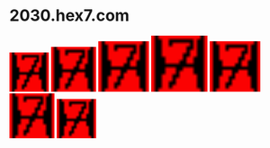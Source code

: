 # 2030.hex7.com


<p>
  <img src="./static/favicon.ico" width="70" />
  <img src="./static/favicon.ico" width="80" />
  <img src="./static/favicon.ico" width="90" />
  <img src="./static/favicon.ico" width="100" />
  <img src="./static/favicon.ico" width="90" />
  <img src="./static/favicon.ico" width="80" />
  <img src="./static/favicon.ico" width="70" />
</p>
